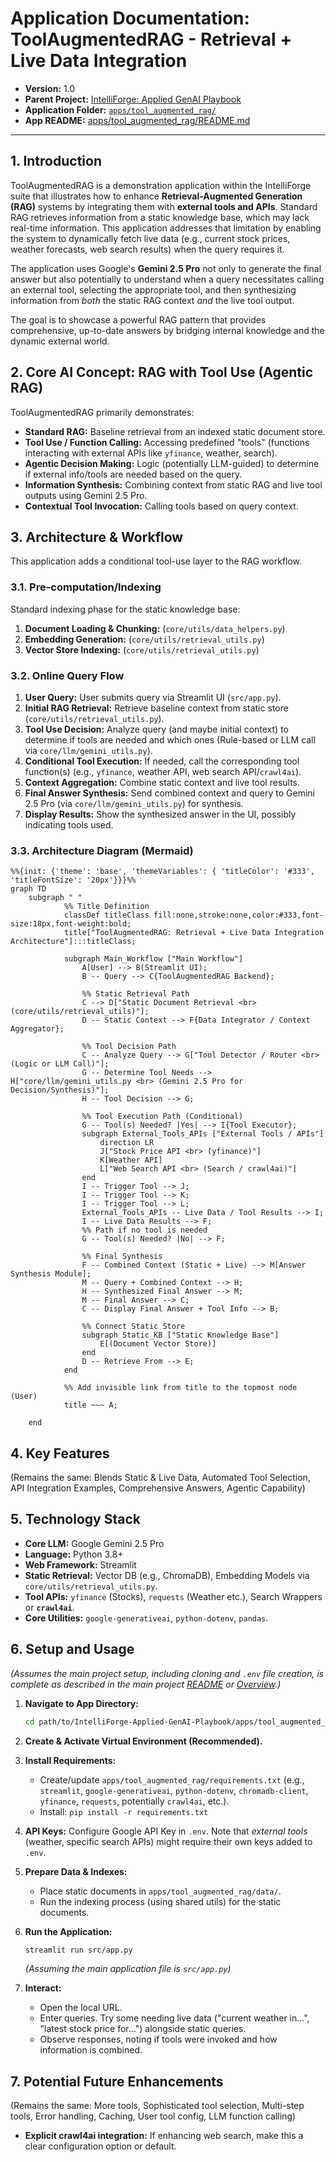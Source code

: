 # Application Documentation: ToolAugmentedRAG - Retrieval + Live Data Integration

- **Version:** 1.0
- **Parent Project:** [IntelliForge: Applied GenAI Playbook](../overview.md)
- **Application Folder:** [`apps/tool_augmented_rag/`](../../apps/tool_augmented_rag/)
- **App README:** [apps/tool_augmented_rag/README.md](../../apps/tool_augmented_rag/README.md)

---

## 1. Introduction

ToolAugmentedRAG is a demonstration application within the IntelliForge suite that illustrates how to enhance **Retrieval-Augmented Generation (RAG)** systems by integrating them with **external tools and APIs**. Standard RAG retrieves information from a static knowledge base, which may lack real-time information. This application addresses that limitation by enabling the system to dynamically fetch live data (e.g., current stock prices, weather forecasts, web search results) when the query requires it.

The application uses Google's **Gemini 2.5 Pro** not only to generate the final answer but also potentially to understand when a query necessitates calling an external tool, selecting the appropriate tool, and then synthesizing information from *both* the static RAG context *and* the live tool output.

The goal is to showcase a powerful RAG pattern that provides comprehensive, up-to-date answers by bridging internal knowledge and the dynamic external world.

## 2. Core AI Concept: RAG with Tool Use (Agentic RAG)

ToolAugmentedRAG primarily demonstrates:

- **Standard RAG:** Baseline retrieval from an indexed static document store.
- **Tool Use / Function Calling:** Accessing predefined "tools" (functions interacting with external APIs like `yfinance`, weather, search).
- **Agentic Decision Making:** Logic (potentially LLM-guided) to determine if external info/tools are needed based on the query.
- **Information Synthesis:** Combining context from static RAG and live tool outputs using Gemini 2.5 Pro.
- **Contextual Tool Invocation:** Calling tools based on query context.

## 3. Architecture & Workflow

This application adds a conditional tool-use layer to the RAG workflow.

### 3.1. Pre-computation/Indexing

Standard indexing phase for the static knowledge base:

1. **Document Loading & Chunking:** (`core/utils/data_helpers.py`)
2. **Embedding Generation:** (`core/utils/retrieval_utils.py`)
3. **Vector Store Indexing:** (`core/utils/retrieval_utils.py`)

### 3.2. Online Query Flow

1. **User Query:** User submits query via Streamlit UI (`src/app.py`).
2. **Initial RAG Retrieval:** Retrieve baseline context from static store (`core/utils/retrieval_utils.py`).
3. **Tool Use Decision:** Analyze query (and maybe initial context) to determine if tools are needed and which ones (Rule-based or LLM call via `core/llm/gemini_utils.py`).
4. **Conditional Tool Execution:** If needed, call the corresponding tool function(s) (e.g., `yfinance`, weather API, web search API/`crawl4ai`).
5. **Context Aggregation:** Combine static context and live tool results.
6. **Final Answer Synthesis:** Send combined context and query to Gemini 2.5 Pro (via `core/llm/gemini_utils.py`) for synthesis.
7. **Display Results:** Show the synthesized answer in the UI, possibly indicating tools used.

### 3.3. Architecture Diagram (Mermaid)

```mermaid
%%{init: {'theme': 'base', 'themeVariables': { 'titleColor': '#333', 'titleFontSize': '20px'}}}%%
graph TD
    subgraph " "
            %% Title Definition
            classDef titleClass fill:none,stroke:none,color:#333,font-size:18px,font-weight:bold;
            title["ToolAugmentedRAG: Retrieval + Live Data Integration Architecture"]:::titleClass;

            subgraph Main_Workflow ["Main Workflow"]
                A[User] --> B(Streamlit UI);
                B -- Query --> C{ToolAugmentedRAG Backend};

                %% Static Retrieval Path
                C --> D["Static Document Retrieval <br> (core/utils/retrieval_utils)"];
                D -- Static Context --> F{Data Integrator / Context Aggregator};

                %% Tool Decision Path
                C -- Analyze Query --> G["Tool Detector / Router <br> (Logic or LLM Call)"];
                G -- Determine Tool Needs --> H["core/llm/gemini_utils.py <br> (Gemini 2.5 Pro for Decision/Synthesis)"];
                H -- Tool Decision --> G;

                %% Tool Execution Path (Conditional)
                G -- Tool(s) Needed? |Yes| --> I{Tool Executor};
                subgraph External_Tools_APIs ["External Tools / APIs"]
                    direction LR
                    J["Stock Price API <br> (yfinance)"]
                    K[Weather API]
                    L["Web Search API <br> (Search / crawl4ai)"]
                end
                I -- Trigger Tool --> J;
                I -- Trigger Tool --> K;
                I -- Trigger Tool --> L;
                External_Tools_APIs -- Live Data / Tool Results --> I;
                I -- Live Data Results --> F;
                %% Path if no tool is needed
                G -- Tool(s) Needed? |No| --> F;

                %% Final Synthesis
                F -- Combined Context (Static + Live) --> M[Answer Synthesis Module];
                M -- Query + Combined Context --> H;
                H -- Synthesized Final Answer --> M;
                M -- Final Answer --> C;
                C -- Display Final Answer + Tool Info --> B;

                %% Connect Static Store
                subgraph Static_KB ["Static Knowledge Base"]
                    E[(Document Vector Store)]
                end
                D -- Retrieve From --> E;
            end

            %% Add invisible link from title to the topmost node (User)
            title ~~~ A;

    end
```

## 4. Key Features

(Remains the same: Blends Static & Live Data, Automated Tool Selection, API Integration Examples, Comprehensive Answers, Agentic Capability)

## 5. Technology Stack

- **Core LLM:** Google Gemini 2.5 Pro
- **Language:** Python 3.8+
- **Web Framework:** Streamlit
- **Static Retrieval:** Vector DB (e.g., ChromaDB), Embedding Models via `core/utils/retrieval_utils.py`.
- **Tool APIs:** `yfinance` (Stocks), `requests` (Weather etc.), Search Wrappers or **`crawl4ai`**.
- **Core Utilities:** `google-generativeai`, `python-dotenv`, `pandas`.

## 6. Setup and Usage

*(Assumes the main project setup, including cloning and `.env` file creation, is complete as described in the main project [README](../../README.md) or [Overview](../overview.md).)*

1. **Navigate to App Directory:**

    ```bash
    cd path/to/IntelliForge-Applied-GenAI-Playbook/apps/tool_augmented_rag
    ```

2. **Create & Activate Virtual Environment (Recommended).**

3. **Install Requirements:**
    - Create/update `apps/tool_augmented_rag/requirements.txt` (e.g., `streamlit`, `google-generativeai`, `python-dotenv`, `chromadb-client`, `yfinance`, `requests`, potentially `crawl4ai`, etc.).
    - Install: `pip install -r requirements.txt`

4. **API Keys:** Configure Google API Key in `.env`. Note that *external tools* (weather, specific search APIs) might require their own keys added to `.env`.

5. **Prepare Data & Indexes:**
    - Place static documents in `apps/tool_augmented_rag/data/`.
    - Run the indexing process (using shared utils) for the static documents.

6. **Run the Application:**

    ```bash
    streamlit run src/app.py
    ```

    *(Assuming the main application file is `src/app.py`)*

7. **Interact:**
    - Open the local URL.
    - Enter queries. Try some needing live data ("current weather in...", "latest stock price for...") alongside static queries.
    - Observe responses, noting if tools were invoked and how information is combined.

## 7. Potential Future Enhancements

(Remains the same: More tools, Sophisticated tool selection, Multi-step tools, Error handling, Caching, User tool config, LLM function calling)
- **Explicit crawl4ai integration:** If enhancing web search, make this a clear configuration option or default.
